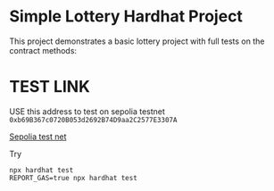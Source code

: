 # Simple Lottery Hardhat Project

This project demonstrates a basic lottery project with full tests on the contract methods:

# TEST LINK

USE this address to test on sepolia testnet `0xb69B367c0720B053d2692B74D9aa2C2577E3307A`

[Sepolia test net](https://sepolia.etherscan.io/address/0xb69b367c0720b053d2692b74d9aa2c2577e3307a)

Try

```shell
npx hardhat test
REPORT_GAS=true npx hardhat test
```
